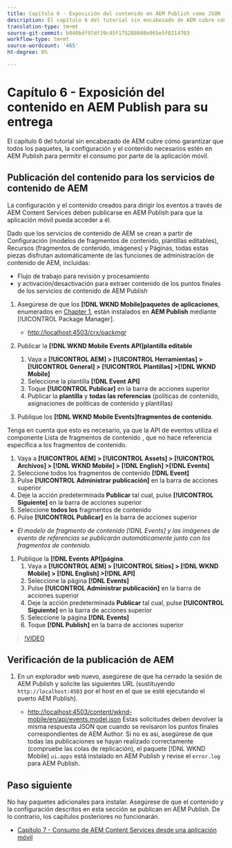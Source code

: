 ```yaml
---
title: Capítulo 6 - Exposición del contenido en AEM Publish como JSON - Servicios de contenido
description: El capítulo 6 del tutorial sin encabezado de AEM cubre cómo garantizar que todos los paquetes, la configuración y el contenido necesarios estén en AEM Publish para permitir el consumo desde la aplicación móvil.
translation-type: tm+mt
source-git-commit: b040bdf97df39c45f175288608e965e5f0214703
workflow-type: tm+mt
source-wordcount: '465'
ht-degree: 0%

---
```



# Capítulo 6 - Exposición del contenido en AEM Publish para su entrega

El capítulo 6 del tutorial sin encabezado de AEM cubre cómo garantizar que todos los paquetes, la configuración y el contenido necesarios estén en AEM Publish para permitir el consumo por parte de la aplicación móvil.

## Publicación del contenido para los servicios de contenido de AEM

La configuración y el contenido creados para dirigir los eventos a través de AEM Content Services deben publicarse en AEM Publish para que la aplicación móvil pueda acceder a él.

Dado que los servicios de contenido de AEM se crean a partir de Configuración (modelos de fragmentos de contenido, plantillas editables), Recursos (fragmentos de contenido, imágenes) y Páginas, todas estas piezas disfrutan automáticamente de las funciones de administración de contenido de AEM, incluidas:

* Flujo de trabajo para revisión y procesamiento
* y activación/desactivación para extraer contenido de los puntos finales de los servicios de contenido de AEM Publish

1. Asegúrese de que los **[!DNL WKND Mobile]paquetes de aplicaciones**, enumerados en [Chapter 1](./chapter-1.md#wknd-mobile-application-packages), están instalados en **AEM Publish** mediante [!UICONTROL Package Manager].
   * [http://localhost:4503/crx/packmgr](http://localhost:4503/crx/packmgr)

1. Publicar la **[!DNL WKND Mobile Events API]plantilla editable**
   1. Vaya a **[!UICONTROL AEM] > [!UICONTROL Herramientas] > [!UICONTROL General] > [!UICONTROL Plantillas] >[!DNL WKND Mobile]**
   1. Seleccione la plantilla **[!DNL Event API]**
   1. Toque **[!UICONTROL Publicar]** en la barra de acciones superior
   1. Publicar la **plantilla** y **todas las referencias** (políticas de contenido, asignaciones de políticas de contenido y plantillas)

1. Publique los **[!DNL WKND Mobile Events]fragmentos de contenido**.

Tenga en cuenta que esto es necesario, ya que la API de eventos utiliza el componente Lista de fragmentos de contenido , que no hace referencia específica a los fragmentos de contenido.
1. Vaya a **[!UICONTROL AEM] > [!UICONTROL Assets] > [!UICONTROL Archivos] > [!DNL WKND Mobile] > [!DNL English] >[!DNL Events]**
1. Seleccione todos los fragmentos de contenido **[!DNL Event]**
1. Pulse **[!UICONTROL Administrar publicación]** en la barra de acciones superior
1. Deje la acción predeterminada **Publicar** tal cual, pulse **[!UICONTROL Siguiente]** en la barra de acciones superior
1. Seleccione **todos los** fragmentos de contenido
1. Pulse **[!UICONTROL Publicar]** en la barra de acciones superior
* *El modelo de fragmento de contenido [!DNL Events] y las imágenes de evento de referencias se publicarán automáticamente junto con los fragmentos de contenido.*

1. Publique la **[!DNL Events API]página**.
   1. Vaya a **[!UICONTROL AEM] > [!UICONTROL Sitios] > [!DNL WKND Mobile] > [!DNL English] >[!DNL API]**
   1. Seleccione la página **[!DNL Events]**
   1. Pulse **[!UICONTROL Administrar publicación]** en la barra de acciones superior
   1. Deje la acción predeterminada **Publicar** tal cual, pulse **[!UICONTROL Siguiente]** en la barra de acciones superior
   1. Seleccione la página **[!DNL Events]**
   1. Toque **[!DNL Publish]** en la barra de acciones superior

>[!VIDEO](https://video.tv.adobe.com/v/28343/?quality=12&learn=on)

## Verificación de la publicación de AEM

1. En un explorador web nuevo, asegúrese de que ha cerrado la sesión de AEM Publish y solicite las siguientes URL (sustituyendo `http://localhost:4503` por el host en el que se esté ejecutando el puerto AEM Publish).

   * [http://localhost:4503/content/wknd-mobile/en/api/events.model.json](http://localhost:4503/content/wknd-mobile/en/api/events.model.tidy.json)
   Estas solicitudes deben devolver la misma respuesta JSON que cuando se revisaron los puntos finales correspondientes de AEM Author. Si no es así, asegúrese de que todas las publicaciones se hayan realizado correctamente (compruebe las colas de replicación), el paquete [!DNL WKND Mobile] `ui.apps` está instalado en AEM Publish y revise el `error.log` para AEM Publish.

## Paso siguiente

No hay paquetes adicionales para instalar. Asegúrese de que el contenido y la configuración descritos en esta sección se publican en AEM Publish. De lo contrario, los capítulos posteriores no funcionarán.

* [Capítulo 7 - Consumo de AEM Content Services desde una aplicación móvil](./chapter-7.md)
